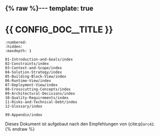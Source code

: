 {% raw %}---
template: true
---

# {{ CONFIG_DOC__TITLE }}


```{toctree}
:numbered:
:hidden:
:maxdepth: 1

01-Introduction-and-Goals/index
02-Constraints/index
03-Context-and-Scope/index
04-Solution-Strategy/index
05-Building-Block-View/index
06-Runtime-View/index
07-Deployment-View/index
08-Crosscutting-Concepts/index
09-Architectural-Decisions/index
10-Quality-Requirements/index
11-Risks-and-Technical-Debt/index
12-Glossary/index

99-Appendix/index
```

Dieses Dokument ist aufgebaut nach den Empfehlungen von {cite:p}`arc42`.{% endraw %}
